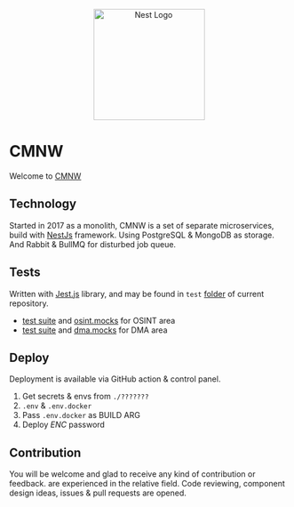 <p align="center">
  <a href="http://cmnw.me/" target="blank"><img src="https://user-images.githubusercontent.com/907696/221422670-61897db8-4bbc-4436-969f-bdc5cf194275.svg" width="200" alt="Nest Logo" /></a>
</p>


# CMNW

Welcome to [CMNW](https://cmnw.me/)

## Technology

Started in 2017 as a monolith, CMNW is a set of separate microservices, build with [NestJs](https://nestjs.com) framework. Using PostgreSQL & MongoDB as storage. And Rabbit & BullMQ for disturbed job queue.

## Tests

Written with [Jest.js](https://jestjs.io) library, and may be found in `test` [folder](https://github.com/alexzedim/cmnw/blob/master/apps/tests) of current repository.
 - [test suite](https://github.com/AlexZeDim/cmnw/blob/master/apps/tests/test/tests.osint.spec.ts) and [osint.mocks](https://github.com/AlexZeDim/cmnw/blob/master/apps/tests/mocks/osint.mock.ts) for OSINT area
 - [test suite](https://github.com/AlexZeDim/cmnw/blob/master/apps/tests/test/tests.dma.spec.ts) and [dma.mocks](https://github.com/AlexZeDim/cmnw/blob/master/apps/tests/mocks/dma.mock.ts) for DMA area

## Deploy

Deployment is available via GitHub action & control panel.

1. Get secrets & envs from `./???????`
2. `.env` & `.env.docker`
3. Pass `.env.docker` as BUILD ARG
4. Deploy *ENC* password


## Contribution

You will be welcome and glad to receive any kind of contribution or feedback.  are experienced in the relative field. Code reviewing, component design ideas, issues & pull requests are opened.
